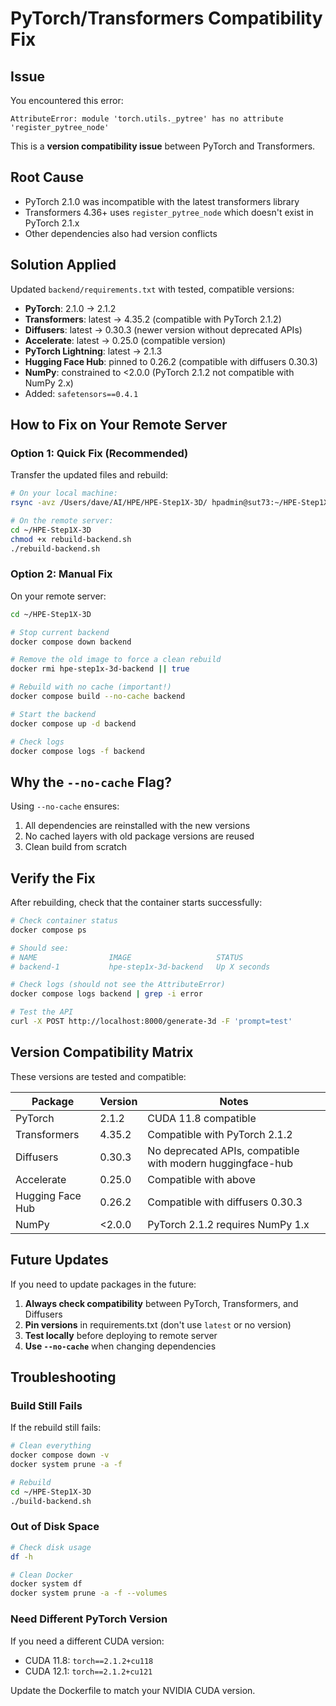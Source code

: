 # PyTorch/Transformers Compatibility Fix

## Issue

You encountered this error:

```
AttributeError: module 'torch.utils._pytree' has no attribute 'register_pytree_node'
```

This is a **version compatibility issue** between PyTorch and Transformers.

## Root Cause

- PyTorch 2.1.0 was incompatible with the latest transformers library
- Transformers 4.36+ uses `register_pytree_node` which doesn't exist in PyTorch 2.1.x
- Other dependencies also had version conflicts

## Solution Applied

Updated `backend/requirements.txt` with tested, compatible versions:

- **PyTorch**: 2.1.0 → 2.1.2
- **Transformers**: latest → 4.35.2 (compatible with PyTorch 2.1.2)
- **Diffusers**: latest → 0.30.3 (newer version without deprecated APIs)
- **Accelerate**: latest → 0.25.0 (compatible version)
- **PyTorch Lightning**: latest → 2.1.3
- **Hugging Face Hub**: pinned to 0.26.2 (compatible with diffusers 0.30.3)
- **NumPy**: constrained to <2.0.0 (PyTorch 2.1.2 not compatible with NumPy 2.x)
- Added: `safetensors==0.4.1`

## How to Fix on Your Remote Server

### Option 1: Quick Fix (Recommended)

Transfer the updated files and rebuild:

```bash
# On your local machine:
rsync -avz /Users/dave/AI/HPE/HPE-Step1X-3D/ hpadmin@sut73:~/HPE-Step1X-3D/

# On the remote server:
cd ~/HPE-Step1X-3D
chmod +x rebuild-backend.sh
./rebuild-backend.sh
```

### Option 2: Manual Fix

On your remote server:

```bash
cd ~/HPE-Step1X-3D

# Stop current backend
docker compose down backend

# Remove the old image to force a clean rebuild
docker rmi hpe-step1x-3d-backend || true

# Rebuild with no cache (important!)
docker compose build --no-cache backend

# Start the backend
docker compose up -d backend

# Check logs
docker compose logs -f backend
```

## Why the `--no-cache` Flag?

Using `--no-cache` ensures:
1. All dependencies are reinstalled with the new versions
2. No cached layers with old package versions are reused
3. Clean build from scratch

## Verify the Fix

After rebuilding, check that the container starts successfully:

```bash
# Check container status
docker compose ps

# Should see:
# NAME                IMAGE                   STATUS
# backend-1           hpe-step1x-3d-backend   Up X seconds

# Check logs (should not see the AttributeError)
docker compose logs backend | grep -i error

# Test the API
curl -X POST http://localhost:8000/generate-3d -F 'prompt=test'
```

## Version Compatibility Matrix

These versions are tested and compatible:

| Package | Version | Notes |
|---------|---------|-------|
| PyTorch | 2.1.2 | CUDA 11.8 compatible |
| Transformers | 4.35.2 | Compatible with PyTorch 2.1.2 |
| Diffusers | 0.30.3 | No deprecated APIs, compatible with modern huggingface-hub |
| Accelerate | 0.25.0 | Compatible with above |
| Hugging Face Hub | 0.26.2 | Compatible with diffusers 0.30.3 |
| NumPy | <2.0.0 | PyTorch 2.1.2 requires NumPy 1.x |

## Future Updates

If you need to update packages in the future:

1. **Always check compatibility** between PyTorch, Transformers, and Diffusers
2. **Pin versions** in requirements.txt (don't use `latest` or no version)
3. **Test locally** before deploying to remote server
4. **Use `--no-cache`** when changing dependencies

## Troubleshooting

### Build Still Fails

If the rebuild still fails:

```bash
# Clean everything
docker compose down -v
docker system prune -a -f

# Rebuild
cd ~/HPE-Step1X-3D
./build-backend.sh
```

### Out of Disk Space

```bash
# Check disk usage
df -h

# Clean Docker
docker system df
docker system prune -a -f --volumes
```

### Need Different PyTorch Version

If you need a different CUDA version:

- CUDA 11.8: `torch==2.1.2+cu118`
- CUDA 12.1: `torch==2.1.2+cu121`

Update the Dockerfile to match your NVIDIA CUDA version.

